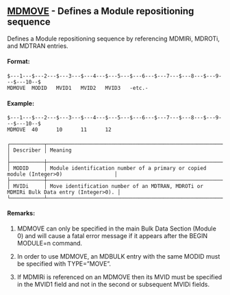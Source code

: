 ## [MDMOVE](https://help.hexagonmi.com/bundle/MSC_Nastran_2022.4/page/Nastran_Combined_Book/qrg/bulkno/TOC.MDMOVE.xhtml) - Defines a Module repositioning sequence

Defines a Module repositioning sequence by referencing MDMIRi, MDROTi, and MDTRAN entries.

#### Format:<span></span>

```nastran
$---1---$---2---$---3---$---4---$---5---$---6---$---7---$---8---$---9---$---10--$
MDMOVE  MODID   MVID1   MVID2   MVID3   -etc.-                                  
```
#### <span></span>

#### Example:<span></span>

```nastran
$---1---$---2---$---3---$---4---$---5---$---6---$---7---$---8---$---9---$---10--$
MDMOVE  40      10      11      12                                              
```
#### <span></span>

```text
┌───────────┬────────────────────────────────────────────────────────────────────────────────────────┐
│ Describer │ Meaning                                                                                │
├───────────┼────────────────────────────────────────────────────────────────────────────────────────┤
│ MODID     │ Module identification number of a primary or copied module (Integer>0)                 │
├───────────┼────────────────────────────────────────────────────────────────────────────────────────┤
│ MVIDi     │ Move identification number of an MDTRAN, MDROTi or MDMIRi Bulk Data entry (Integer>0). │
└───────────┴────────────────────────────────────────────────────────────────────────────────────────┘
```
#### Remarks:

1. MDMOVE can only be specified in the main Bulk Data Section (Module 0) and will cause a fatal error message if it appears after the BEGIN MODULE=n command.

2. In order to use MDMOVE, an MDBULK entry with the same MODID must be specified with TYPE=”MOVE”.

3. If MDMIRi is referenced on an MDMOVE then its MVID must be specified in the MVID1 field and not in the second or subsequent MVIDi fields.

